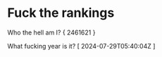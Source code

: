 # Fuck the rankings

Who the hell am I?
{ 2461621 }

What fucking year is it?
[ 2024-07-29T05:40:04Z ]
